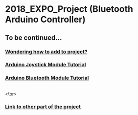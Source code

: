 # 2018_EXPO_Project (Bluetooth Arduino Controller)
## To be continued...
### [Wondering how to add to project?](http://www.studica.com/blog/how-to-setup-github-with-unity-step-by-step-instructions)
### [Arduino Joystick Module Tutorial](https://www.arduino.cc/en/Tutorial/JoyStick)
### [Arduino Bluetooth Module Tutorial](http://www.martyncurrey.com/arduino-and-hc-06-zs-040/)
<br><\br>
### [Link to other part of the project](https://github.com/mirzakhalov/IEEE-CS-EXPO-2018)
